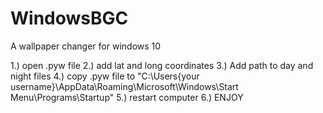 # WindowsBGC
A wallpaper changer for windows 10


1.) open .pyw file
2.) add lat and long coordinates
3.) Add path to day and night files
4.) copy .pyw file to "C:\Users\{your username}\AppData\Roaming\Microsoft\Windows\Start Menu\Programs\Startup"
5.) restart computer
6.) ENJOY
